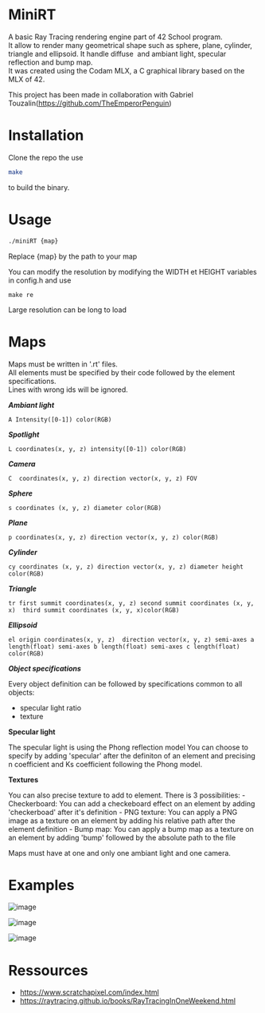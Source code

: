 # MiniRT  

A basic Ray Tracing rendering engine part of 42 School program.  
It allow to render many geometrical shape such as sphere, plane, cylinder, triangle and ellipsoid. It handle diffuse  and ambiant light, specular reflection and bump map.  
It was created using the Codam MLX, a C graphical library based on the MLX of 42.  

This project has been made in collaboration with Gabriel Touzalin(https://github.com/TheEmperorPenguin)
# Installation  

Clone the repo the use  
``` bash  
make  
```  
to build the binary.  

# Usage  

``` bash  
./miniRT {map}  
```  
Replace {map} by the path to your map  

You can modify the resolution by modifying the WIDTH et HEIGHT variables in config.h and use 
```
make re
```
Large resolution can be long to load

# Maps  

Maps must be written in '.rt' files.  
All elements must be specified by their code followed by the element specifications.  
Lines with wrong ids will be ignored.  

***Ambiant light***  
```  
A Intensity([0-1]) color(RGB)  
```  

***Spotlight***  
```  
L coordinates(x, y, z) intensity([0-1]) color(RGB)  
```  

***Camera***  
```  
C  coordinates(x, y, z) direction vector(x, y, z) FOV  
```  

***Sphere***  
```  
s coordinates (x, y, z) diameter color(RGB)  
```  

***Plane***  
```  
p coordinates(x, y, z) direction vector(x, y, z) color(RGB)  
```  

***Cylinder***  
```  
cy coordinates (x, y, z) direction vector(x, y, z) diameter height color(RGB)  
```  
***Triangle***  

```  
tr first summit coordinates(x, y, z) second summit coordinates (x, y, x)  third summit coordinates (x, y, x)color(RGB)  
```  

***Ellipsoid***  
```  
el origin coordinates(x, y, z)  direction vector(x, y, z) semi-axes a length(float) semi-axes b length(float) semi-axes c length(float) color(RGB)  
```  

***Object specifications***  

Every object definition can be followed by specifications common to all objects:  
 - specular light ratio  
 - texture  

**Specular light**

The specular light is using the Phong reflection model
You can choose to specify by adding 'specular' after the definiton of an element and precising n coefficient and Ks coefficient following the Phong model.

**Textures**

You can also precise texture to add to element. There is 3 possibilities: 
    - Checkerboard:
        You can add a checkeboard effect on an element by adding 'checkerboad' after it's definition
    - PNG texture:
        You can apply a PNG image as a texture on an element by adding his relative path after the element definition
    - Bump map:
        You can apply a bump map as a texture on an element by adding 'bump' followed by the absolute path to the file

Maps must have at one and only one ambiant light and one camera.

# Examples
![image](https://hackmd.io/_uploads/r1yGhOsnp.png)

![image](https://hackmd.io/_uploads/SkqX3OjnT.png)

![image](https://hackmd.io/_uploads/SyQH3Osn6.png)



# Ressources 
- https://www.scratchapixel.com/index.html
- https://raytracing.github.io/books/RayTracingInOneWeekend.html
